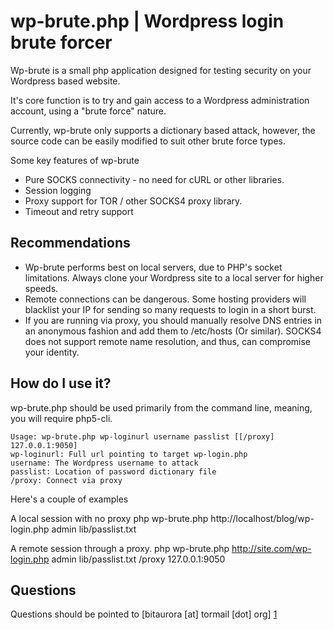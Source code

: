 

wp-brute.php | Wordpress login brute forcer
================================

Wp-brute is a small php application designed for testing security on your Wordpress based website.

It's core function is to try and gain access to a Wordpress administration account, using a "brute force" nature.

Currently, wp-brute only supports a dictionary based attack, however, the source code can be easily modified to suit other brute force types.

Some key features of wp-brute

* Pure SOCKS connectivity - no need for cURL or other libraries.
* Session logging
* Proxy support for TOR / other SOCKS4 proxy library.
* Timeout and retry support

Recommendations
-------------------------

* Wp-brute performs best on local servers, due to PHP's socket limitations. Always clone your Wordpress site to a local server for higher speeds.
* Remote connections can be dangerous. Some hosting providers will blacklist your IP for sending so many requests to login in a short burst.
* If you are running via proxy, you should manually resolve DNS entries in an anonymous fashion and add them to /etc/hosts (Or similar). SOCKS4 does not support remote name resolution, and thus, can compromise your identity.

How do I use it?
-------------------------

wp-brute.php should be used primarily from the command line, meaning, you will require php5-cli.

	Usage: wp-brute.php wp-loginurl username passlist [[/proxy] 127.0.0.1:9050]
	wp-loginurl: Full url pointing to target wp-login.php
	username: The Wordpress username to attack
	passlist: Location of password dictionary file
	/proxy: Connect via proxy

Here's a couple of examples

A local session with no proxy
	php wp-brute.php http://localhost/blog/wp-login.php admin lib/passlist.txt
	
A remote session through a proxy.
	php wp-brute.php http://site.com/wp-login.php admin lib/passlist.txt /proxy 127.0.0.1:9050

Questions
--------------------

Questions should be pointed to [bitaurora [at] tormail [dot] org] [1]

  [1]: mailto:bitaurora@tormail.org        "bitaurora [at] tormail [dot] org"

